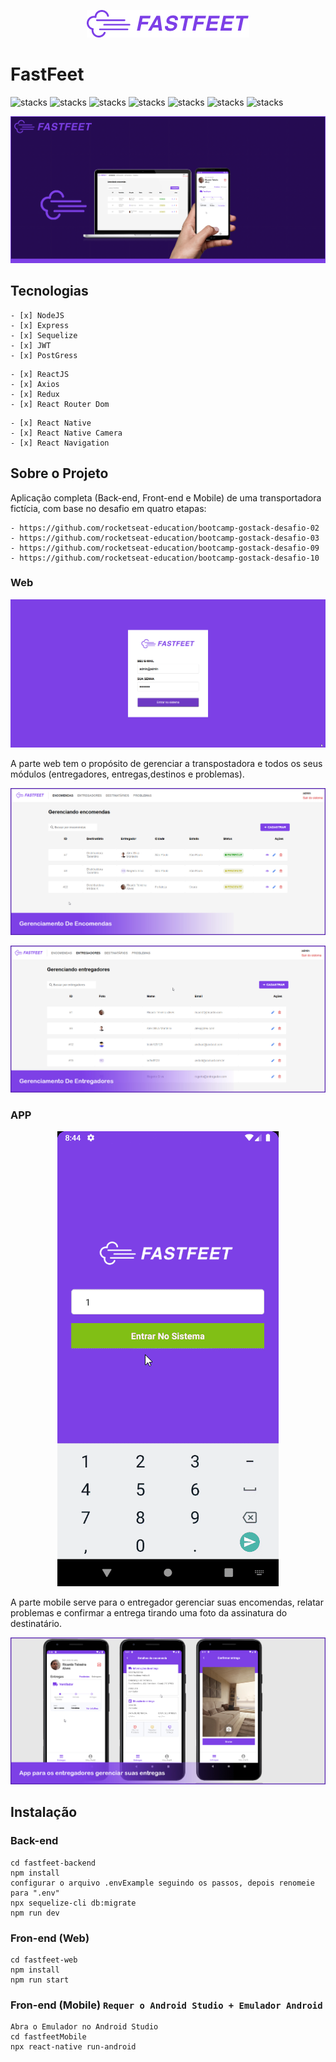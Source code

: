 <p align="center">
  <img src="fastfeet-web/src/assets/images/fastfeet-logo.png"/>
</p>

# FastFeet
![stacks](https://img.shields.io/badge/React.js--green) ![stacks](https://img.shields.io/badge/React%20Native--green) ![stacks](https://img.shields.io/badge/Redux--green)
![stacks](https://img.shields.io/badge/Node--blue) ![stacks](https://img.shields.io/badge/Sequelize--blue) ![stacks](https://img.shields.io/badge/Express.js--blue) ![stacks](https://img.shields.io/badge/JWT--blue)

<p align="center">
  <img src="uploads/banner.jpg"/>
</p>

## Tecnologias
```
- [x] NodeJS
- [x] Express
- [x] Sequelize
- [x] JWT
- [x] PostGress
```
```
- [x] ReactJS
- [x] Axios
- [x] Redux
- [x] React Router Dom
```
```
- [x] React Native
- [x] React Native Camera
- [x] React Navigation
```

## Sobre o Projeto
Aplicação completa (Back-end, Front-end e Mobile) de uma transportadora fictícia, com base no desafio em quatro etapas: 
```
- https://github.com/rocketseat-education/bootcamp-gostack-desafio-02
- https://github.com/rocketseat-education/bootcamp-gostack-desafio-03
- https://github.com/rocketseat-education/bootcamp-gostack-desafio-09
- https://github.com/rocketseat-education/bootcamp-gostack-desafio-10
```

### Web
<p align="center">
  <img src="uploads/gif-web.gif"/>
</p>
<p>A parte web tem o propósito de gerenciar a transpostadora e todos os seus módulos (entregadores, entregas,destinos e problemas).</p>
<p align="center">
  <img src="uploads/gerenciamento-encomendas-web.jpg"/>
</p>
<p align="center">
  <img src="uploads/gerenciamento-entregadores-web.jpg"/>
</p>

### APP
<p align="center">
  <img src="uploads/gif-app.gif"/>
</p>
<p>A parte mobile serve para o entregador gerenciar suas encomendas, relatar problemas e confirmar a entrega tirando uma foto da assinatura do destinatário.</p>
<p align="center">
  <img src="uploads/app-entregadores.jpg"/>
</p>

## Instalação
### Back-end 
```
cd fastfeet-backend
npm install
configurar o arquivo .envExample seguindo os passos, depois renomeie para ".env"
npx sequelize-cli db:migrate
npm run dev
```

### Fron-end (Web)
```
cd fastfeet-web
npm install
npm run start
```

### Fron-end (Mobile) `Requer o Android Studio + Emulador Android`
```
Abra o Emulador no Android Studio
cd fastfeetMobile
npx react-native run-android
